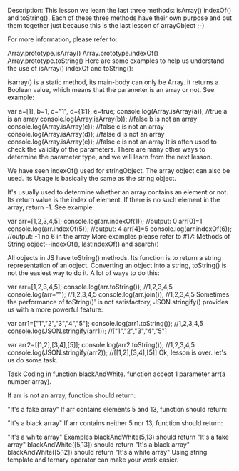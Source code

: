 Description:
This lesson we learn the last three methods: isArray() indexOf() and toString(). Each of these three methods have their own purpose and put them together just because this is the last lesson of arrayObject ;-)

For more information, please refer to:

Array.prototype.isArray()
Array.prototype.indexOf()
Array.prototype.toString()
Here are some examples to help us understand the use of isArray() indexOf and toString():

isarray() is a static method, its main-body can only be Array. it returns a Boolean value, which means that the parameter is an array or not. See example:

var a=[1], b=1, c="1", d={1:1}, e=true;
console.log(Array.isArray(a)); //true    a is an array
console.log(Array.isArray(b)); //false   b is not an array
console.log(Array.isArray(c)); //false   c is not an array
console.log(Array.isArray(d)); //false   d is not an array
console.log(Array.isArray(e)); //false   e is not an array
It is often used to check the validity of the parameters. There are many other ways to determine the parameter type, and we will learn from the next lesson.

We have seen indexOf() used for stringObject. The array object can also be used. its Usage is basically the same as the string object.

It's usually used to determine whether an array contains an element or not. Its return value is the index of element. If there is no such element in the array, return -1. See example:

var arr=[1,2,3,4,5];
console.log(arr.indexOf(1));             //output: 0  arr[0]=1
console.log(arr.indexOf(5));             //output: 4  arr[4]=5
console.log(arr.indexOf(6));             //output: -1 no 6 in the array
More examples please refer to #17: Methods of String object--indexOf(), lastIndexOf() and search()

All objects in JS have toString() methods. Its function is to return a string representation of an object. Converting an object into a string, toString() is not the easiest way to do it. A lot of ways to do this:

var arr=[1,2,3,4,5];
console.log(arr.toString()); //1,2,3,4,5
console.log(arr+"");         //1,2,3,4,5
console.log(arr.join());     //1,2,3,4,5
Sometimes the performance of toString()' is not satisfactory, JSON.stringify() provides us with a more powerful feature:

var arr1=["1","2","3","4","5"];
console.log(arr1.toString());       //1,2,3,4,5
console.log(JSON.stringify(arr1));  //["1","2","3","4","5"]

var arr2=[[1,2],[3,4],[5]];
console.log(arr2.toString());       //1,2,3,4,5
console.log(JSON.stringify(arr2));  //[[1,2],[3,4],[5]]
Ok, lesson is over. let's us do some task.

Task
Coding in function blackAndWhite. function accept 1 parameter arr(a number array).

If arr is not an array, function should return:

"It's a fake array"
If arr contains elements 5 and 13, function should return:

"It's a black array"
If arr contains neither 5 nor 13, function should return:

"It's a white array"
Examples
blackAndWhite(5,13) should return "It's a fake array"
blackAndWhite([5,13]) should return "It's a black array"
blackAndWhite([5,12]) should return "It's a white array" 
Using string template and ternary operator can make your work easier.